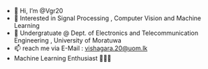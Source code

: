 - 👋 Hi, I’m @Vgr20
- 👀 Interested in Signal Processing , Computer Vision and Machine Learning
- 🌱 Undergratuate @ Dept. of Electronics and Telecommunication Engineering , University of Moratuwa
- 📫 reach me via E-Mail : vishagara.20@uom.lk
- Machine Learning Enthusiast 👨🏻‍💻

<!---
Vgr20/Vgr20 is a ✨ special ✨ repository because its `README.md` (this file) appears on your GitHub profile.
You can click the Preview link to take a look at your changes.
--->
